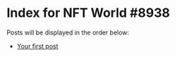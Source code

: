 # Index for NFT World #8938
Posts will be displayed in the order below:

- [Your first post](./001-first.md)

